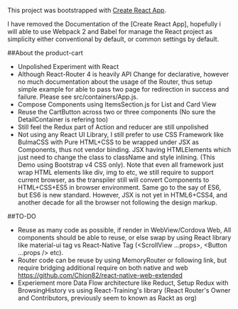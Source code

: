 
This project was bootstrapped with [Create React App](https://github.com/facebookincubator/create-react-app).

I have removed the Documentation of the [Create React App], hopefully i will able to use Webpack 2 and Babel for manage the React project as simplicity either conventional by default, or common settings by default.

##About the product-cart
- Unpolished Experiment with React
- Although React-Router 4 is heavily API Change for declarative, however no much documentation about the usage of the Router, thus setup simple example for able to pass two page for redirection in success and failure. Please see src/containers/App.js. 
- Compose Components using ItemsSection.js for List and Card View
- Reuse the CartButton across two or three components (No sure the DetailContainer is refering too)
- Still feel the Redux part of Action and reducer are still unpolished
- Not using any React UI Library, I still prefer to use CSS Framework like BulmaCSS with Pure HTML+CSS to be wrapped under JSX as Components, thus not vendor binding. JSX having HTMLElements which just need to change the class to className and style inlining. (This Demo using Bootstrap v4 CSS only). Note that even all framework just wrap HTML elements like div, img to <Media> etc, we still require to support current browser, as the transpiler still will convert Components to HTML+CSS+ES5 in browser environment. Same go to the say of ES6, but ES6 is new standard. However, JSX is not yet in HTML6+CSS4, and another decade for all the browser not following the design markup.


##TO-DO
- Reuse as many code as possible, if render in WebView/Cordova Web, All components should be able to reuse, or else swap by using React library like material-ui tag vs React-Native Tag (<ScrollView ...props>, <Button ...props /> etc). 
- Router code can be reuse by using MemoryRouter or following link, but require bridging additional require on both native and web https://github.com/Chion82/react-native-web-extended
- Experiement more Data Flow architecture like Reduct, Setup Redux with BrowsingHistory vs using React-Training's library (React Router's Owner and Contributors, previously seem to known as Rackt as org)








